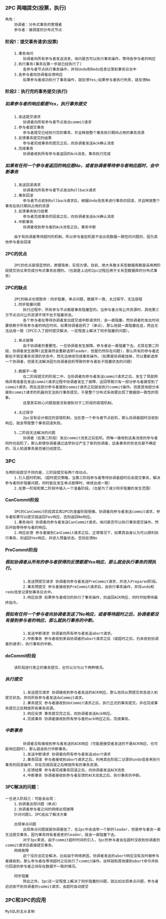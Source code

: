 ### 2PC 两端提交(投票，执行)
    角色：
        协调者：分布式事务的管理者
        参与者：被调度的分布式节点

#### 阶段1：提交事务请求(投票)
        1.事务询问
            协调者向所有参与者发送消息，询问是否可以执行事务操作，等待各参与者的响应
        2.执行事务(事务在第一步就已经执行了)
            各参与者节点执行事务操作，并将Undo和Redo信息记录到事务日志中
        3.各参与者向协调者反馈响应
            如果参与者成功执行了事务操作，就反馈Yes;如果参与者执行失败，就反馈No

#### 阶段2：执行完的事务提交(执行)
##### 如果参与者的响应都是Yes，执行事务提交
        1.发送提交请求
            协调者向所有参与者节点发出commit请求
        2.参与者提交事务
            参与者提交已经执行完的事务，并且释放整个事务执行期间占用的事务资源
        3.反馈事务提交的结果
            参与者完成事务的提交之后，向协调者发送Ack确认消息
        4.完成事务
            协调者收到所有参与者返回的Ack消息，事务执行完成

##### 如果有任何一个参与者返回的响应是No，或者协调者等待参与者响应超时，会中断事务
        1.发送回滚请求
            协调者向所有参与者节点发出Rollback请求
        2.事务回滚  
            参与者节点收到Rollback请求后，根据Undo信息来进行事务的回滚，并且释放整个事务在执行期间占用的资源
        3.反馈事务执行结果
            参与者完成事务的回滚之后，向协调者发送Ack确认消息
        4.中断事务
            协调者收到参与者的Ack消息之后，事务中断

        由于有协调者等待超时的机制，所以参与者宕机是不会出现数据一致性的问题的，因为其他参与者会回滚

#### 2PC的优点
        2PC的优点是很显然的，原理简单，实现方便。目前，绝大多数关系型数据库都是采用两阶段提交协议来完成分布式事务处理的。（也就是上边的2pc过程应用于关系型数据库的分布式事务）

#### 2PC的缺点
        2PC的缺点也很致命：同步阻塞，单点问题，数据不一致，太过保守，无法容错
        1.同步阻塞问题
            执行过程中，所有参与节点都是事务阻塞型的。当参与者占有公共资源时，其他第三方节点访问公共资源不得不处于阻塞状态。
            各个参与者在等待协调者发出提交或中断请求时，会一直阻塞，而协调者的发出时间要依赖于所有参与者的响应时间，如果协调者宕机了（单点），那么他就一直阻塞在这，而且无法达成一致（3PC引入了超时提交解决，一定程度上解决了同步阻塞的问题）。

        2.单点故障
            由于协调者的重要性，一旦协调者发生故障。参与者会一直阻塞下去。尤其在第二阶段，协调者发生故障(这里虽然会重新选举leader，但是仍然存在问题)，那么所有的参与者还都处于锁定事务资源的状态中，而无法继续完成事务操作。（如果是协调者挂掉，可以重新选举一个协调者，但是无法解决因为协调者宕机导致的参与者处于阻塞状态的问题）

        3.数据不一致
            在二阶段提交的阶段二中，当协调者向参与者发送commit请求之后，发生了局部网络异常或者在发送commit请求过程中协调者发生了故障，这回导致只有一部分参与者接受到了commit请求。而在这部分参与者接到commit请求之后就会执行commit操作。但是其他部分未接到commit请求的机器则无法执行事务提交。于是整个分布式系统便出现了数据部一致性的现象。
            这里其实核心问题就是没有做到对于二阶段的容错机制。

        4.太过保守
            2pc没有设计相应的容错机制，当任意一个参与者节点宕机，那么协调者超时没收到响应，就会导致整个事务回滚失败。

        5.二阶段无法解决的问题
            协调者（在第二阶段）发出commit消息之后宕机，而唯一接收到这条消息的参与者同时也宕机了。那么即使协调者通过选举协议产生了新的协调者，这条事务的状态也是不确定的，没人知道事务是否被已经提交。

### 3PC
    与两阶段提交不同的是，三阶段提交有两个改动点。
        1.引入超时机制。（超时提交策略，当第三阶段参与者等待协调者超时后会提交事务，解决参与者同步阻塞问题，同时能在发生单点故障时，继续达成一致）
        2.在第一阶段和第二阶段中插入一个准备阶段。（也是为了减少同步阻塞的发生范围）

#### CanCommit阶段
        3PC的CanCommit阶段其实和2PC的准备阶段很像。协调者向参与者发送commit请求，参与者如果可以提交就返回Yes响应，否则返回No响应。
        1.事务询问 协调者向参与者发送CanCommit请求。询问是否可以执行事务提交操作。然后开始等待参与者的响应。
        2.响应反馈 参与者接到CanCommit请求之后，正常情况下，如果其自身认为可以顺利执行事务，则返回Yes响应，并进入预备状态。否则反馈No

#### PreCommit阶段
##### 假如协调者从所有的参与者获得的反馈都是Yes响应，那么就会执行事务的预执行。
            1.发送预提交请求 协调者向参与者发送PreCommit请求，并进入Prepared阶段。
            2.事务预提交 参与者接收到PreCommit请求后，会执行事务操作，并将undo和redo信息记录到事务日志中。
            3.响应反馈 如果参与者成功的执行了事务操作，则返回ACK响应，同时开始等待最终指令。
##### 假如有任何一个参与者向协调者发送了No响应，或者等待超时之后，协调者都没有接到参与者的响应，那么就执行事务的中断。
            1.发送中断请求 协调者向所有参与者发送abort请求。
            2.中断事务 参与者收到来自协调者的abort请求之后（或超时之后，仍未收到协调者的请求），执行事务的中断。
    
#### doCommit阶段
        该阶段进行真正的事务提交，也可以分为以下两种情况。
##### 执行提交
            1.发送提交请求 协调接收到参与者发送的ACK响应，那么他将从预提交状态进入到提交状态。并向所有参与者发送doCommit请求。
            2.事务提交 参与者接收到doCommit请求之后，执行正式的事务提交。并在完成事务提交之后释放所有事务资源。
            3.响应反馈 事务提交完之后，向协调者发送Ack响应。
            4.完成事务 协调者接收到所有参与者的ack响应之后，完成事务。

##### 中断事务 
            协调者没有接收到参与者发送的ACK响应（可能是接受者发送的不是ACK响应，也可能响应超时），那么就会执行中断事务。
            1.发送中断请求 协调者向所有参与者发送abort请求
            2.事务回滚 参与者接收到abort请求之后，利用其在阶段二记录的undo信息来执行事务的回滚操作，并在完成回滚之后释放所有的事务资源。
            3.反馈结果 参与者完成事务回滚之后，向协调者发送ACK消息
            4.中断事务 协调者接收到参与者反馈的ACK消息之后，执行事务的中断。

#### 3PC解决的问题：
    一旦进入阶段三：可能会出现：
        1.协调者出现问题（单点）   
        2.协调者参与者之间的网络出现故障
        针对问题1，3PC给出了解决方案

        出现单点问题
            出现单点问题就是协调者挂了，在2pc中会选举一个新的leader，但是参与者会一直无法提交事务，因为事务持有者是老的leader，就会一直阻塞下去。
            对于3pc来说，由于commit超时时间的引入，3pc的参与者会在超时没收到协调者的commit请求后直接提交事务。
        网络故障
            这个没办法完全解决，比如由于网络原因，协调者发送的abort响应没有及时被参与者接收到，那么参与者在等待超时之后执行了commit操作。这样就和其他接到abort命令并执行回滚的参与者之间存在数据不一致的情况。

        同步阻塞
            除此之外，3pc还一定程度上解决了同步阻塞的问题，就比如出现单点问题，参与者迟迟收不到协调者的commit请求，会超时自动提交

### 2PC和3PC的应用
    MySQL的主从复制
